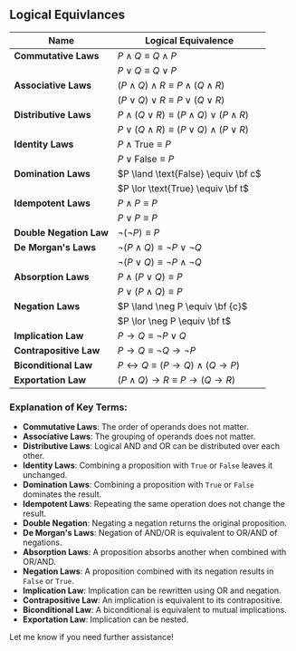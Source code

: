## Logical Equivlances

| **Name**                | **Logical Equivalence**                                                |
| ----------------------- | ---------------------------------------------------------------------- |
| **Commutative Laws**    | $P \land Q \equiv Q \land P$                                           |
|                         | $P \lor Q \equiv Q \lor P$                                             |
| **Associative Laws**    | $(P \land Q) \land R \equiv P \land (Q \land R)$                       |
|                         | $(P \lor Q) \lor R \equiv P \lor (Q \lor R)$                           |
| **Distributive Laws**   | $P \land (Q \lor R) \equiv (P \land Q) \lor (P \land R)$               |
|                         | $P \lor (Q \land R) \equiv (P \lor Q) \land (P \lor R)$                |
| **Identity Laws**       | $P \land \text{True} \equiv P$                                         |
|                         | $P \lor \text{False} \equiv P$                                         |
| **Domination Laws**     | $P \land \text{False} \equiv \bf c$                                    |
|                         | $P \lor \text{True} \equiv \bf t$                                      |
| **Idempotent Laws**     | $P \land P \equiv P$                                                   |
|                         | $P \lor P \equiv P$                                                    |
| **Double Negation Law** | $\neg (\neg P) \equiv P$                                               |
| **De Morgan's Laws**    | $\neg (P \land Q) \equiv \neg P \lor \neg Q$                           |
|                         | $\neg (P \lor Q) \equiv \neg P \land \neg Q$                           |
| **Absorption Laws**     | $P \land (P \lor Q) \equiv P$                                          |
|                         | $P \lor (P \land Q) \equiv P$                                          |
| **Negation Laws**       | $P \land \neg P \equiv \bf {c}$                                        |
|                         | $P \lor \neg P \equiv \bf t$                                           |
| **Implication Law**     | $P \rightarrow Q \equiv \neg P \lor Q$                                 |
| **Contrapositive Law**  | $P \rightarrow Q \equiv \neg Q \rightarrow \neg P$                     |
| **Biconditional Law**   | $P \leftrightarrow Q \equiv (P \rightarrow Q) \land (Q \rightarrow P)$ |
| **Exportation Law**     | $(P \land Q) \rightarrow R \equiv P \rightarrow (Q \rightarrow R)$     |

### Explanation of Key Terms:
- **Commutative Laws**: The order of operands does not matter.
- **Associative Laws**: The grouping of operands does not matter.
- **Distributive Laws**: Logical AND and OR can be distributed over each other.
- **Identity Laws**: Combining a proposition with `True` or `False` leaves it unchanged.
- **Domination Laws**: Combining a proposition with `True` or `False` dominates the result.
- **Idempotent Laws**: Repeating the same operation does not change the result.
- **Double Negation**: Negating a negation returns the original proposition.
- **De Morgan's Laws**: Negation of AND/OR is equivalent to OR/AND of negations.
- **Absorption Laws**: A proposition absorbs another when combined with OR/AND.
- **Negation Laws**: A proposition combined with its negation results in `False` or `True`.
- **Implication Law**: Implication can be rewritten using OR and negation.
- **Contrapositive Law**: An implication is equivalent to its contrapositive.
- **Biconditional Law**: A biconditional is equivalent to mutual implications.
- **Exportation Law**: Implication can be nested.

Let me know if you need further assistance!